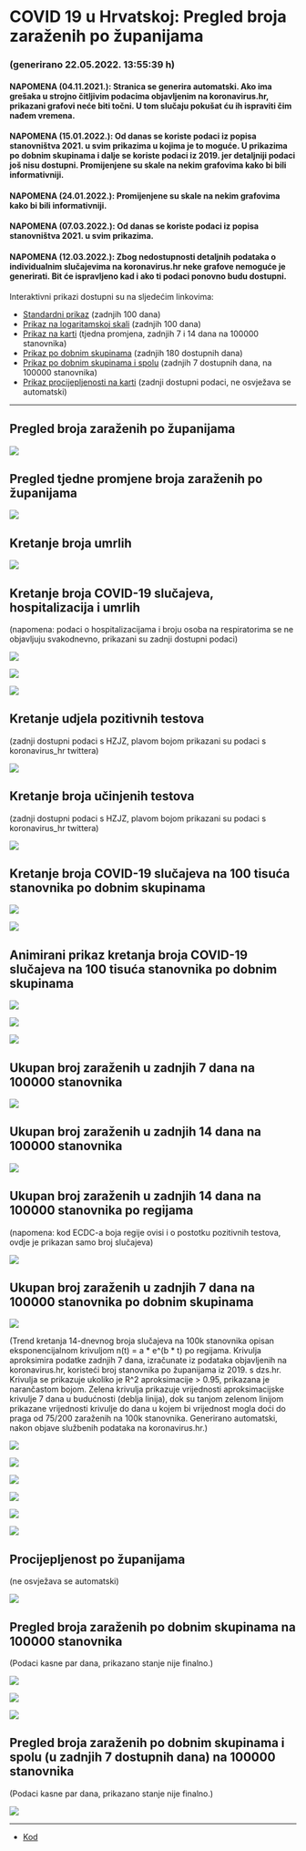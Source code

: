 # COVID 19 u Hrvatskoj: Pregled broja zaraženih po županijama

### (generirano 22.05.2022. 13:55:39 h)

#### NAPOMENA (04.11.2021.): Stranica se generira automatski. Ako ima grešaka u strojno čitljivim podacima objavljenim na koronavirus.hr, prikazani grafovi neće biti točni. U tom slučaju pokušat ću ih ispraviti čim nađem vremena.

#### NAPOMENA (15.01.2022.): Od danas se koriste podaci iz popisa stanovništva 2021. u svim prikazima u kojima je to moguće. U prikazima po dobnim skupinama i dalje se koriste podaci iz 2019. jer detaljniji podaci još nisu dostupni. Promijenjene su skale na nekim grafovima kako bi bili informativniji.

#### NAPOMENA (24.01.2022.): Promijenjene su skale na nekim grafovima kako bi bili informativniji.

#### NAPOMENA (07.03.2022.): Od danas se koriste podaci iz popisa stanovništva 2021. u svim prikazima.

#### NAPOMENA (12.03.2022.): Zbog nedostupnosti detaljnih podataka o individualnim slučajevima na koronavirus.hr neke grafove nemoguće je generirati. Bit će ispravljeno kad i ako ti podaci ponovno budu dostupni.

Interaktivni prikazi dostupni su na sljedećim linkovima:

- [Standardni prikaz](html/index.html) (zadnjih 100 dana)
- [Prikaz na logaritamskoj skali](html/index_log.html) (zadnjih 100 dana)
- [Prikaz na karti](html/index_map.html) (tjedna promjena, zadnjih 7 i 14 dana na 100000 stanovnika)
- [Prikaz po dobnim skupinama](html/index_per_age.html) (zadnjih 180 dostupnih dana)
- [Prikaz po dobnim skupinama i spolu](html/index_pyramid.html) (zadnjih 7 dostupnih dana, na 100000 stanovnika)
- [Prikaz procijepljenosti na karti](html/index_vaccination.html) (zadnji dostupni podaci, ne osvježava se automatski)

-----

## Pregled broja zaraženih po županijama

![](img/2022_05_21_line_plots.png)

## Pregled tjedne promjene broja zaraženih po županijama

![](img/2022_05_21_map.png)

## Kretanje broja umrlih

![](img/2022_05_21_deaths_shaded.png)

## Kretanje broja COVID-19 slučajeva, hospitalizacija i umrlih

(napomena: podaci o hospitalizacijama i broju osoba na respiratorima se ne objavljuju svakodnevno, prikazani su zadnji dostupni podaci)

![](img/2022_05_21_cases_hospitalisations_deaths.png)

![](img/2022_05_21_cases_hospitalisations_deaths_log.png)

![](img/2022_05_21_cases_hospitalisations_deaths_log_age.png)

## Kretanje udjela pozitivnih testova

(zadnji dostupni podaci s HZJZ, plavom bojom prikazani su podaci s koronavirus_hr twittera)

![](img/2022_05_21_percentage_positive_tests.png)

## Kretanje broja učinjenih testova

(zadnji dostupni podaci s HZJZ, plavom bojom prikazani su podaci s koronavirus_hr twittera)

![](img/2022_05_21_num_tests.png)

## Kretanje broja COVID-19 slučajeva na 100 tisuća stanovnika po dobnim skupinama

![](img/2022_05_21_cases_per_age_group_lines.png)

![](img/2022_05_21_cases_per_age_group_lines_log.png)

## Animirani prikaz kretanja broja COVID-19 slučajeva na 100 tisuća stanovnika po dobnim skupinama

![](img/2022_05_21anim_aug_1200.gif)

![](img/anim_cases_2022_05_21_vs_2020.gif)

![](img/2022_05_21all_counties_dots.png)

## Ukupan broj zaraženih u zadnjih 7 dana na 100000 stanovnika

![](img/2022_05_21_map_7_day_per_100k.png)

## Ukupan broj zaraženih u zadnjih 14 dana na 100000 stanovnika

![](img/2022_05_21_map_14_day_per_100k.png)

## Ukupan broj zaraženih u zadnjih 14 dana na 100000 stanovnika po regijama

(napomena: kod ECDC-a boja regije ovisi i o postotku pozitivnih testova, ovdje je prikazan samo broj slučajeva)

![](img/2022_05_21_map_14_day_per_100k_region.png)

## Ukupan broj zaraženih u zadnjih 7 dana na 100000 stanovnika po dobnim skupinama

![](img/2022_05_21_map_7_day_per_100k_age_groups.png)

(Trend kretanja 14-dnevnog broja slučajeva na 100k stanovnika opisan eksponencijalnom krivuljom n(t) = a * e^(b * t) po regijama. Krivulja aproksimira podatke zadnjih 7 dana, izračunate iz podataka objavljenih na koronavirus.hr, koristeći broj stanovnika po županijama iz 2019. s dzs.hr. Krivulja se prikazuje ukoliko je R^2 aproksimacije > 0.95, prikazana je narančastom bojom. Zelena krivulja prikazuje vrijednosti aproksimacijske krivulje 7 dana u budućnosti (deblja linija), dok su tanjom zelenom linijom prikazane vrijednosti krivulje do dana u kojem bi vrijednost mogla doći do praga od 75/200 zaraženih na 100k stanovnika. Generirano automatski, nakon objave službenih podataka na koronavirus.hr.)

![](img/2022_05_21_current_Jadranska_Hrvatska.png)

![](img/2022_05_21_current_Panonska_Hrvatska.png)

![](img/2022_05_21_current_Grad_Zagreb.png)

![](img/2022_05_21_current_Sjeverna_Hrvatska.png)

![](img/2022_05_21_current_Republika_Hrvatska.png)

![](img/2022_05_21_cases_hospitalisations_deaths_Republika_Hrvatska.png)

## Procijepljenost po županijama

(ne osvježava se automatski)

![](img/2022_05_21_vaccination.png)

## Pregled broja zaraženih po dobnim skupinama na 100000 stanovnika

(Podaci kasne par dana, prikazano stanje nije finalno.)

![](img/2022_05_21_per_age_group.png)

![](img/2022_05_21_per_age_group_all_0.png)

![](img/2022_05_21_per_age_group_all_1.png)

## Pregled broja zaraženih po dobnim skupinama i spolu (u zadnjih 7 dostupnih dana) na 100000 stanovnika

(Podaci kasne par dana, prikazano stanje nije finalno.)

![](img/2022_05_21_pyramid.png)

-----

- [Kod](https://github.com/ppalasek/covid_plots_croatia)

